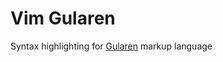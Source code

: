 # Vim Gularen
Syntax highlighting for [Gularen](https://github.com/noorwachid/gularen) markup language

